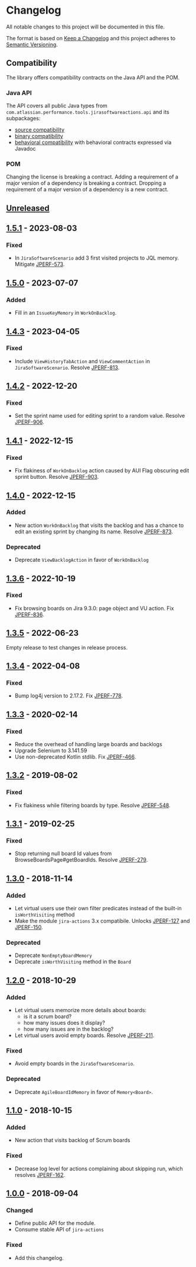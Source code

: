 # Changelog
All notable changes to this project will be documented in this file.

The format is based on [Keep a Changelog](http://keepachangelog.com/en/1.0.0/)
and this project adheres to [Semantic Versioning](http://semver.org/spec/v2.0.0.html).

## Compatibility
The library offers compatibility contracts on the Java API and the POM.

### Java API
The API covers all public Java types from `com.atlassian.performance.tools.jirasoftwareactions.api` and its subpackages:

  * [source compatibility]
  * [binary compatibility]
  * [behavioral compatibility] with behavioral contracts expressed via Javadoc

[source compatibility]: http://cr.openjdk.java.net/~darcy/OpenJdkDevGuide/OpenJdkDevelopersGuide.v0.777.html#source_compatibility
[binary compatibility]: http://cr.openjdk.java.net/~darcy/OpenJdkDevGuide/OpenJdkDevelopersGuide.v0.777.html#binary_compatibility
[behavioral compatibility]: http://cr.openjdk.java.net/~darcy/OpenJdkDevGuide/OpenJdkDevelopersGuide.v0.777.html#behavioral_compatibility

### POM
Changing the license is breaking a contract.
Adding a requirement of a major version of a dependency is breaking a contract.
Dropping a requirement of a major version of a dependency is a new contract.

## [Unreleased]
[Unreleased]: https://github.com/atlassian/jira-software-actions/compare/release-1.5.1...master

## [1.5.1] - 2023-08-03
[1.5.1]: https://github.com/atlassian/jira-software-actions/compare/release-1.5.0...release-1.5.1

### Fixed
- In `JiraSoftwareScenario` add 3 first visited projects to JQL memory. Mitigate [JPERF-573].

[JPERF-573]: https://ecosystem.atlassian.net/browse/JPERF-573

## [1.5.0] - 2023-07-07
[1.5.0]: https://github.com/atlassian/jira-software-actions/compare/release-1.4.3...release-1.5.0

### Added
- Fill in an `IssueKeyMemory` in `WorkOnBacklog`.

## [1.4.3] - 2023-04-05
[1.4.3]: https://github.com/atlassian/jira-software-actions/compare/release-1.4.2...release-1.4.3

### Fixed
- Include `ViewHistoryTabAction` and `ViewCommentAction` in `JiraSoftwareScenario`. Resolve [JPERF-813].

[JPERF-813]: https://ecosystem.atlassian.net/browse/JPERF-813

## [1.4.2] - 2022-12-20
[1.4.2]: https://github.com/atlassian/jira-software-actions/compare/release-1.4.1...release-1.4.2

### Fixed
- Set the sprint name used for editing sprint to a random value. Resolve [JPERF-906].

[JPERF-906]: https://ecosystem.atlassian.net/browse/JPERF-906

## [1.4.1] - 2022-12-15
[1.4.1]: https://github.com/atlassian/jira-software-actions/compare/release-1.4.0...release-1.4.1

### Fixed
- Fix flakiness of `WorkOnBacklog` action caused by AUI Flag obscuring edit sprint button. Resolve [JPERF-903].

[JPERF-903]: https://ecosystem.atlassian.net/browse/JPERF-903

## [1.4.0] - 2022-12-15
[1.4.0]: https://github.com/atlassian/jira-software-actions/compare/release-1.3.6...release-1.4.0

### Added
- New action `WorkOnBacklog` that visits the backlog and has a chance to edit an existing sprint by changing its name. Resolve [JPERF-873].

### Deprecated
- Deprecate `ViewBacklogAction` in favor of `WorkOnBacklog`

[JPERF-873]: https://ecosystem.atlassian.net/browse/JPERF-873

## [1.3.6] - 2022-10-19
[1.3.6]: https://github.com/atlassian/jira-software-actions/compare/release-1.3.5...release-1.3.6

### Fixed
- Fix browsing boards on Jira 9.3.0: page object and VU action. Fix [JPERF-836].

[JPERF-836]: https://ecosystem.atlassian.net/browse/JPERF-836

## [1.3.5] - 2022-06-23
[1.3.5]: https://github.com/atlassian/jira-software-actions/compare/release-1.3.4...release-1.3.5

Empty release to test changes in release process.

## [1.3.4] - 2022-04-08
[1.3.4]: https://github.com/atlassian/jira-software-actions/compare/release-1.3.3...release-1.3.4

### Fixed
- Bump log4j version to 2.17.2. Fix [JPERF-778].

[JPERF-778]: https://ecosystem.atlassian.net/browse/JPERF-778

## [1.3.3] - 2020-02-14
[1.3.3]: https://github.com/atlassian/jira-software-actions/compare/release-1.3.2...release-1.3.3

### Fixed
- Reduce the overhead of handling large boards and backlogs
- Upgrade Selenium to 3.141.59
- Use non-deprecated Kotlin stdlib. Fix [JPERF-466].

[JPERF-466]: https://ecosystem.atlassian.net/browse/JPERF-466

## [1.3.2] - 2019-08-02
[1.3.2]: https://github.com/atlassian/jira-software-actions/compare/release-1.3.1...release-1.3.2

### Fixed 
- Fix flakiness while filtering boards by type. Resolve [JPERF-548].

[JPERF-548]: https://ecosystem.atlassian.net/browse/JPERF-548

## [1.3.1] - 2019-02-25
[1.3.1]: https://github.com/atlassian/jira-software-actions/compare/release-1.3.0...release-1.3.1

### Fixed 
- Stop returning null board Id values from BrowseBoardsPage#getBoardIds. Resolve [JPERF-279].

[JPERF-279]: https://ecosystem.atlassian.net/browse/JPERF-279

## [1.3.0] - 2018-11-14
[1.3.0]: https://github.com/atlassian/jira-software-actions/compare/release-1.2.0...release-1.3.0

### Added
- Let virtual users use their own filter predicates instead of the built-in `isWorthVisiting` method
- Make the module `jira-actions` 3.x compatibile. Unlocks [JPERF-127] and [JPERF-150].

[JPERF-127]: https://ecosystem.atlassian.net/browse/JPERF-127
[JPERF-150]: https://ecosystem.atlassian.net/browse/JPERF-150

### Deprecated
- Deprecate `NonEmptyBoardMemory` 
- Deprecate `isWorthVisiting` method in the `Board`

## [1.2.0] - 2018-10-29
[1.2.0]: https://github.com/atlassian/jira-software-actions/compare/release-1.1.0...release-1.2.0

### Added
- Let virtual users memorize more details about boards:
  - is it a scrum board?
  - how many issues does it display?
  - how many issues are in the backlog?
- Let virtual users avoid empty boards. Resolve [JPERF-211].

### Fixed
- Avoid empty boards in the `JiraSoftwareScenario`.

### Deprecated
- Deprecate `AgileBoardIdMemory` in favor of `Memory<Board>`.

[JPERF-211]: https://ecosystem.atlassian.net/browse/JPERF-211

## [1.1.0] - 2018-10-15
[1.1.0]: https://github.com/atlassian/jira-software-actions/compare/release-1.0.0...release-1.1.0

### Added
- New action that visits backlog of Scrum boards

### Fixed
- Decrease log level for actions complaining about skipping run, which resolves [JPERF-162].

[JPERF-162]: https://ecosystem.atlassian.net/browse/JPERF-162

## [1.0.0] - 2018-09-04
[1.0.0]: https://github.com/atlassian/jira-software-actions/compare/release-0.1.1...release-1.0.0

### Changed
- Define public API for the module.
- Consume stable API of `jira-actions`

### Fixed
- Add this changelog.
